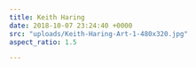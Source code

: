```yaml
---
title: Keith Haring
date: 2018-10-07 23:24:40 +0000
src: "uploads/Keith-Haring-Art-1-480x320.jpg"
aspect_ratio: 1.5

---
```

